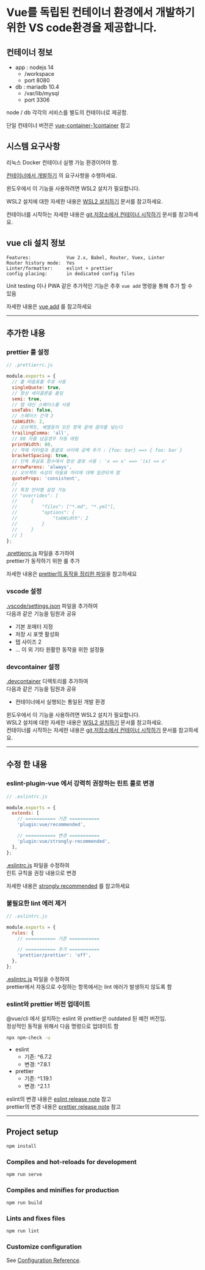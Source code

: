 # Vue를 독립된 컨테이너 환경에서 개발하기 위한 VS code환경을 제공합니다.

## 컨테이너 정보

- app : nodejs 14
  - /workspace
  - port 8080
- db : mariadb 10.4
  - /var/lib/mysql
  - port 3306

node / db 각각의 서비스를 별도의 컨테이너로 제공함.

단일 컨테이너 버전은 [vue-container-1container](https://github.com/lhwn5407/vue-devcontainer-1container) 참고

## 시스템 요구사항

리눅스 Docker 컨테이너 실행 가능 환경이어야 함.

[컨테이너에서 개발하기] 의 요구사항을 수행하세요.

윈도우에서 이 기능을 사용하려면 WSL2 설치가 필요합니다.

WSL2 설치에 대한 자세한 내용은 [WSL2 설치하기] 문서를 참고하세요.

컨테이너를 시작하는 자세한 내용은 [git 저장소에서 컨테이너 시작하기] 문서를 참고하세요.

[컨테이너에서 개발하기]: https://code.visualstudio.com/docs/remote/containers#_getting-started
[wsl2 설치하기]: https://docs.microsoft.com/ko-kr/windows/wsl/install-win10#update-to-wsl-2
[git 저장소에서 컨테이너 시작하기]: https://code.visualstudio.com/docs/remote/containers#_quick-start-open-a-git-repository-or-github-pr-in-an-isolated-container-volume

## vue cli 설치 정보

```text
Features:             Vue 2.x, Babel, Router, Vuex, Linter
Router history mode:  Yes
Linter/formatter:     eslint + prettier
config placing:       in dedicated config files
```

Unit testing 이나 PWA 같은 추가적인 기능은 추후 `vue add` 명령을 통해 추가 할 수 있음

자세한 내용은 [vue add](https://cli.vuejs.org/guide/plugins-and-presets.html#installing-plugins-in-an-existing-project) 를 참고하세요

---

## 추가한 내용

### prettier 룰 설정

```javascript
// .prettierrc.js

module.exports = {
  // 홑 따옴표를 주로 사용
  singleQuote: true,
  // 항상 세미콜론을 붙임
  semi: true,
  // 탭 대신 스페이스를 사용
  useTabs: false,
  // 스페이스 간격 2
  tabWidth: 2,
  // 오브젝트, 배열등의 모든 항목 끝에 콤마를 넣는다
  trailingComma: 'all',
  // 80 자를 넘길경우 자동 래핑
  printWidth: 80,
  // 객체 리터럴과 중괄호 사이에 공백 추가 : {foo: bar} ==> { foo: bar }
  bracketSpacing: true,
  // 단독 화살표 함수에서 항상 괄호 사용 : 'x => x' ==> '(x) => x'
  arrowParens: 'always',
  // 오브젝트 속성의 따옴표 처리에 대해 일관되게 함
  quoteProps: 'consistent',
  //
  // 특정 언어별 설정 가능
  // "overrides": [
  //     {
  //         "files": ["*.md", "*.yml"],
  //         "options": {
  //             "tabWidth": 2
  //         }
  //     }
  // ]
};
```

[.prettierrc.js](.prettierrc.js) 파일을 추가하여  
prettier가 동작하기 위한 룰 추가

자세한 내용은 [prettier의 동작을 정리한 파일](PrettierBehavior/PrettierBehavior.vue)을 참고하세요

### vscode 설정

[.vscode/settings.json](.vscode/settings.json) 파일을 추가하여  
다음과 같은 기능을 팀원과 공유

- 기본 포매터 지정
- 저장 시 포맷 활성화
- 탭 사이즈 2
- ... 이 외 기타 원활한 동작을 위한 설정들

### devcontainer 설정

[.devcontainer](.devcontainer) 디렉토리를 추가하여  
다음과 같은 기능을 팀원과 공유

- 컨테이너에서 실행되는 통일된 개발 환경

윈도우에서 이 기능을 사용하려면 WSL2 설치가 필요합니다.  
WSL2 설치에 대한 자세한 내용은 [WSL2 설치하기] 문서를 참고하세요.  
컨테이너를 시작하는 자세한 내용은 [git 저장소에서 컨테이너 시작하기] 문서를 참고하세요.

[wsl2 설치하기]: https://docs.microsoft.com/ko-kr/windows/wsl/install-win10#update-to-wsl-2
[git 저장소에서 컨테이너 시작하기]: https://code.visualstudio.com/docs/remote/containers#_quick-start-open-a-git-repository-or-github-pr-in-an-isolated-container-volume

---

## 수정 한 내용

### eslint-plugin-vue 에서 강력히 권장하는 린트 룰로 변경

```javascript
// .eslintrc.js

module.exports = {
  extends: [
    // =========== 기존 ===========
    'plugin:vue/recommended',

    // =========== 변경 ===========
    'plugin:vue/strongly-recommended',
  ],
};
```

[.eslintrc.js](.eslintrc.js) 파일을 수정하여  
린트 규칙을 권장 내용으로 변경

자세한 내용은 [strongly recommended](https://eslint.vuejs.org/rules/#priority-b-strongly-recommended-improving-readability-for-vue-js-2-x) 를 참고하세요

### 불필요한 lint 에러 제거

```javascript
// .eslintrc.js

module.exports = {
  rules: {
    // =========== 기존 ===========

    // =========== 추가 ===========
    'prettier/prettier': 'off',
  },
};
```

[.eslintrc.js](.eslintrc.js) 파일을 수정하여  
prettier에서 자동으로 수정하는 항목에서는 lint 에러가 발생하지 않도록 함

### eslint와 prettier 버전 업데이트

@vue/cli 에서 설치하는 eslint 와 prettier은 outdated 된 예전 버전임.  
정상적인 동작을 위해서 다음 명령으로 업데이트 함

```bash
npx npm-check -u
```

- eslint
  - 기존: ^6.7.2
  - 변경: ^7.8.1
- prettier
  - 기존: ^1.19.1
  - 변경: ^2.1.1

eslint의 변경 내용은 [eslint release note](https://eslint.org/blog/2020/05/eslint-v7.0.0-released) 참고  
prettier의 변경 내용은 [prettier release note](https://prettier.io/blog/2020/08/24/2.1.0.html) 참고

---

## Project setup

```bash
npm install
```

### Compiles and hot-reloads for development

```bash
npm run serve
```

### Compiles and minifies for production

```bash
npm run build
```

### Lints and fixes files

```bash
npm run lint
```

### Customize configuration

See [Configuration Reference](https://cli.vuejs.org/config/).
